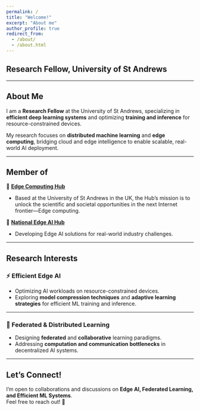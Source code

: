 ```yaml
---
permalink: /
title: "Welcome!"
excerpt: "About me"
author_profile: true
redirect_from:
  - /about/
  - /about.html
---
```


## **Research Fellow, University of St Andrews**  

---

## **About Me**  
I am a **Research Fellow** at the University of St Andrews, specializing in **efficient deep learning systems** and optimizing **training and inference** for resource-constrained devices.  

My research focuses on **distributed machine learning** and **edge computing**, bridging cloud and edge intelligence to enable scalable, real-world AI deployment.  

---

## **Member of**  

🔹 **[Edge Computing Hub](https://edgehub.co.uk/)**  
   - Based at the University of St Andrews in the UK, the Hub’s mission is to unlock the scientific and societal opportunities in the next Internet frontier—Edge computing.  

🔹 **[National Edge AI Hub](https://edgeaihub.co.uk/)**  
   - Developing Edge AI solutions for real-world industry challenges.

---

## **Research Interests**  

### ⚡ Efficient Edge AI  
- Optimizing AI workloads on resource-constrained devices.  
- Exploring **model compression techniques** and **adaptive learning strategies** for efficient ML training and inference.  

***  

### 🔗 Federated & Distributed Learning  
- Designing **federated** and **collaborative** learning paradigms.  
- Addressing **computation and communication bottlenecks** in decentralized AI systems.  

---

## **Let’s Connect!**  
I’m open to collaborations and discussions on **Edge AI, Federated Learning, and Efficient ML Systems**.  
Feel free to reach out! 🚀  
